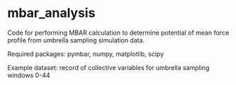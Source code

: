 # mbar_analysis
Code for performing MBAR calculation to determine potential of mean force profile from umbrella sampling simulation data. 

Required packages: pymbar, numpy, matplotlib, scipy

Example dataset: record of collective variables for umbrella sampling windows 0-44
